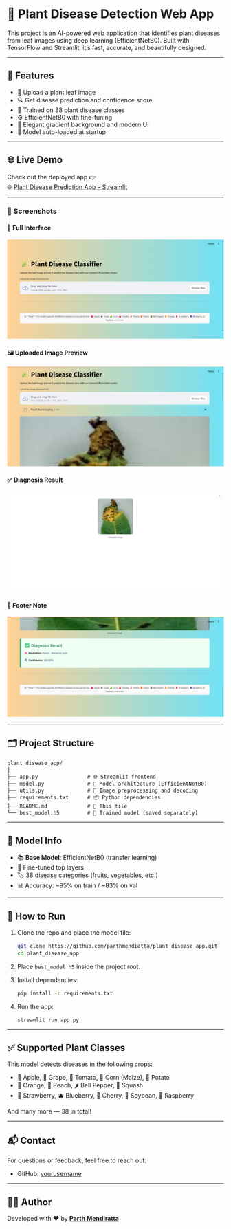 # 🍃 Plant Disease Detection Web App

This project is an AI-powered web application that identifies plant diseases from leaf images using deep learning (EfficientNetB0). Built with TensorFlow and Streamlit, it’s fast, accurate, and beautifully designed.

---

## 🚀 Features

- 📸 Upload a plant leaf image
- 🔍 Get disease prediction and confidence score
- 🧠 Trained on 38 plant disease classes
- ⚙️ EfficientNetB0 with fine-tuning
- 🎨 Elegant gradient background and modern UI
- 💾 Model auto-loaded at startup

---

## 🌐 Live Demo

Check out the deployed app 👉  
🌐 [Plant Disease Prediction App – Streamlit](https://stock-forecasting-app-vcfos2fekk2flfywnkzcfn-parthmendiratta.streamlit.app/)

---

### 📸 Screenshots

#### 🌿 Full Interface
![App Screenshot 1](Screenshot1.png)

#### 🖼️ Uploaded Image Preview
![App Screenshot 2](Screenshot2.png)

#### ✅ Diagnosis Result
![App Screenshot 3](Screenshot3.png)

#### 📌 Footer Note
![App Screenshot 4](Screenshot4.png)


---

## 🗂️ Project Structure

```
plant_disease_app/
│
├── app.py                # 🌐 Streamlit frontend
├── model.py              # 🔧 Model architecture (EfficientNetB0)
├── utils.py              # 🧼 Image preprocessing and decoding
├── requirements.txt      # 📦 Python dependencies
├── README.md             # 📘 This file
└── best_model.h5         # 🧠 Trained model (saved separately)
```

---

## 🧪 Model Info

- 📚 **Base Model**: EfficientNetB0 (transfer learning)
- 🔁 Fine-tuned top layers
- 🏷️ 38 disease categories (fruits, vegetables, etc.)
- 📊 Accuracy: ~95% on train / ~83% on val

---

## 🔧 How to Run

1. Clone the repo and place the model file:
   ```bash
   git clone https://github.com/parthmendiatta/plant_disease_app.git
   cd plant_disease_app
   ```

2. Place `best_model.h5` inside the project root.

3. Install dependencies:
   ```bash
   pip install -r requirements.txt
   ```

4. Run the app:
   ```bash
   streamlit run app.py
   ```

---

## ✅ Supported Plant Classes

This model detects diseases in the following crops:

- 🍎 Apple, 🍇 Grape, 🍅 Tomato, 🌽 Corn (Maize), 🥔 Potato  
- 🍊 Orange, 🍑 Peach, 🌶️ Bell Pepper, 🥒 Squash  
- 🍓 Strawberry, 🫐 Blueberry, 🍒 Cherry, 🫘 Soybean, 🌿 Raspberry

And many more — 38 in total!

---


## 📬 Contact

For questions or feedback, feel free to reach out:

- GitHub: [yourusername](https://github.com/parthmendiratta)

---

## 👨‍💻 Author

Developed with ❤️ by **[Parth Mendiratta](https://www.linkedin.com/in/parth-mendiratta-66aa48305?lipi=urn%3Ali%3Apage%3Ad_flagship3_profile_view_base_contact_details%3Bw4mOBgjQTmGySiPADkbxnA%3D%3D)**
